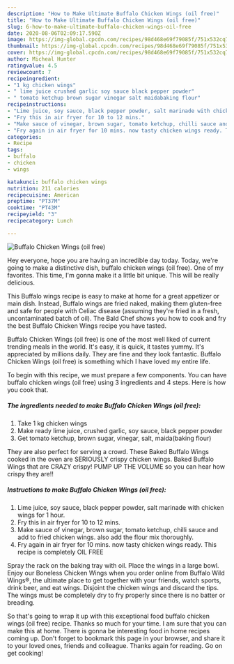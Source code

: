 ```yaml
---
description: "How to Make Ultimate Buffalo Chicken Wings (oil free)"
title: "How to Make Ultimate Buffalo Chicken Wings (oil free)"
slug: 6-how-to-make-ultimate-buffalo-chicken-wings-oil-free
date: 2020-08-06T02:09:17.590Z
image: https://img-global.cpcdn.com/recipes/98d468e69f79085f/751x532cq70/buffalo-chicken-wings-oil-free-recipe-main-photo.jpg
thumbnail: https://img-global.cpcdn.com/recipes/98d468e69f79085f/751x532cq70/buffalo-chicken-wings-oil-free-recipe-main-photo.jpg
cover: https://img-global.cpcdn.com/recipes/98d468e69f79085f/751x532cq70/buffalo-chicken-wings-oil-free-recipe-main-photo.jpg
author: Micheal Hunter
ratingvalue: 4.5
reviewcount: 7
recipeingredient:
- "1 kg chicken wings"
- " lime juice crushed garlic soy sauce black pepper powder"
- " tomato ketchup brown sugar vinegar salt maidabaking flour"
recipeinstructions:
- "Lime juice, soy sauce, black pepper powder, salt marinade with chicken wings for 1 hour."
- "Fry this in air fryer for 10 to 12 mins."
- "Make sauce of vinegar, brown sugar, tomato ketchup, chilli sauce and add to fried chicken wings. also add the flour mix thoroughly."
- "Fry again in air fryer for 10 mins. now tasty chicken wings ready. This recipe is completely OIL FREE"
categories:
- Recipe
tags:
- buffalo
- chicken
- wings

katakunci: buffalo chicken wings 
nutrition: 211 calories
recipecuisine: American
preptime: "PT37M"
cooktime: "PT43M"
recipeyield: "3"
recipecategory: Lunch

---
```



![Buffalo Chicken Wings (oil free)](https://img-global.cpcdn.com/recipes/98d468e69f79085f/751x532cq70/buffalo-chicken-wings-oil-free-recipe-main-photo.jpg)

Hey everyone, hope you are having an incredible day today. Today, we're going to make a distinctive dish, buffalo chicken wings (oil free). One of my favorites. This time, I'm gonna make it a little bit unique. This will be really delicious.

This Buffalo wings recipe is easy to make at home for a great appetizer or main dish. Instead, Buffalo wings are fried naked, making them gluten-free and safe for people with Celiac disease (assuming they&#39;re fried in a fresh, uncontaminated batch of oil). The Bald Chef shows you how to cook and fry the best Buffalo Chicken Wings recipe you have tasted.

Buffalo Chicken Wings (oil free) is one of the most well liked of current trending meals in the world. It's easy, it is quick, it tastes yummy. It's appreciated by millions daily. They are fine and they look fantastic. Buffalo Chicken Wings (oil free) is something which I have loved my entire life.


To begin with this recipe, we must prepare a few components. You can have buffalo chicken wings (oil free) using 3 ingredients and 4 steps. Here is how you cook that.

<!--inarticleads1-->

##### The ingredients needed to make Buffalo Chicken Wings (oil free):

1. Take 1 kg chicken wings
1. Make ready  lime juice, crushed garlic, soy sauce, black pepper powder
1. Get  tomato ketchup, brown sugar, vinegar, salt, maida(baking flour)


They are also perfect for serving a crowd. These Baked Buffalo Wings cooked in the oven are SERIOUSLY crispy chicken wings. Baked Buffalo Wings that are CRAZY crispy! PUMP UP THE VOLUME so you can hear how crispy they are!! 

<!--inarticleads2-->

##### Instructions to make Buffalo Chicken Wings (oil free):

1. Lime juice, soy sauce, black pepper powder, salt marinade with chicken wings for 1 hour.
1. Fry this in air fryer for 10 to 12 mins.
1. Make sauce of vinegar, brown sugar, tomato ketchup, chilli sauce and add to fried chicken wings. also add the flour mix thoroughly.
1. Fry again in air fryer for 10 mins. now tasty chicken wings ready. This recipe is completely OIL FREE


Spray the rack on the baking tray with oil. Place the wings in a large bowl. Enjoy our Boneless Chicken Wings when you order online from Buffalo Wild Wings®, the ultimate place to get together with your friends, watch sports, drink beer, and eat wings. Disjoint the chicken wings and discard the tips. The wings must be completely dry to fry properly since there is no batter or breading. 

So that's going to wrap it up with this exceptional food buffalo chicken wings (oil free) recipe. Thanks so much for your time. I am sure that you can make this at home. There is gonna be interesting food in home recipes coming up. Don't forget to bookmark this page in your browser, and share it to your loved ones, friends and colleague. Thanks again for reading. Go on get cooking!
